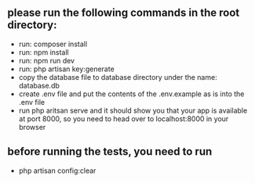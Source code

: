 ## please run the following commands in the root directory:
- run: composer install
- run: npm install
- run: npm run dev
- run: php artisan key:generate
- copy the database file to database directory under the name: database.db
- create .env file and put the contents of the .env.example as is into the .env file
- run php aritsan serve and it should show you that your app is available at port 8000, so you need to head over to localhost:8000 in your browser

## before running the tests, you need to run
- php artisan config:clear